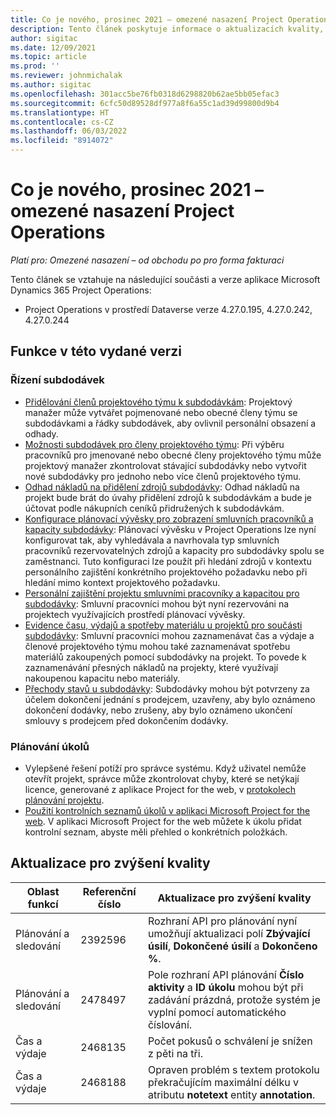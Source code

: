 ```yaml
---
title: Co je nového, prosinec 2021 – omezené nasazení Project Operations
description: Tento článek poskytuje informace o aktualizacích kvality, které jsou k dispozici ve verzi Project Operations z prosince 2021 pro omezené nasazení.
author: sigitac
ms.date: 12/09/2021
ms.topic: article
ms.prod: ''
ms.reviewer: johnmichalak
ms.author: sigitac
ms.openlocfilehash: 301acc5be76fb0318d6298820b62ae5bb05efac3
ms.sourcegitcommit: 6cfc50d89528df977a8f6a55c1ad39d99800d9b4
ms.translationtype: HT
ms.contentlocale: cs-CZ
ms.lasthandoff: 06/03/2022
ms.locfileid: "8914072"
---
```

# <a name="whats-new-december-2021---project-operations-lite-deployment"></a>Co je nového, prosinec 2021 – omezené nasazení Project Operations

_Platí pro: Omezené nasazení – od obchodu po pro forma fakturaci_

Tento článek se vztahuje na následující součásti a verze aplikace Microsoft Dynamics 365 Project Operations:

- Project Operations v prostředí Dataverse verze 4.27.0.195, 4.27.0.242, 4.27.0.244


## <a name="features-included-in-this-release"></a>Funkce v této vydané verzi

### <a name="subcontract-management"></a>Řízení subdodávek 

- [Přidělování členů projektového týmu k subdodávkám](../subcontracting/subcontracting-project-team-members.md): Projektový manažer může vytvářet pojmenované nebo obecné členy týmu se subdodávkami a řádky subdodávek, aby ovlivnil personální obsazení a odhady.
- [Možnosti subdodávek pro členy projektového týmu](../subcontracting/subcon-options.md): Při výběru pracovníků pro jmenované nebo obecné členy projektového týmu může projektový manažer zkontrolovat stávající subdodávky nebo vytvořit nové subdodávky pro jednoho nebo více členů projektového týmu. 
- [Odhad nákladů na přidělení zdrojů subdodávky](../subcontracting/costing-subcon-ra.md): Odhad nákladů na projekt bude brát do úvahy přidělení zdrojů k subdodávkám a bude je účtovat podle nákupních ceníků přidružených k subdodávkám. 
- [Konfigurace plánovací vývěsky pro zobrazení smluvních pracovníků a kapacity subdodávky](../subcontracting/configure-sb-subcon.md): Plánovací vývěsku v Project Operations lze nyní konfigurovat tak, aby vyhledávala a navrhovala typ smluvních pracovníků rezervovatelných zdrojů a kapacity pro subdodávky spolu se zaměstnanci. Tuto konfiguraci lze použít při hledání zdrojů v kontextu personálního zajištění konkrétního projektového požadavku nebo při hledání mimo kontext projektového požadavku.
- [Personální zajištění projektu smluvními pracovníky a kapacitou pro subdodávky](../subcontracting/staffing-cw.md): Smluvní pracovníci mohou být nyní rezervováni na projektech využívajících prostředí plánovací vývěsky.
- [Evidence času, výdajů a spotřeby materiálu u projektů pro součásti subdodávky](../subcontracting/recording-subcon-actuals.md): Smluvní pracovníci mohou zaznamenávat čas a výdaje a členové projektového týmu mohou také zaznamenávat spotřebu materiálů zakoupených pomocí subdodávky na projekt. To povede k zaznamenávání přesných nákladů na projekty, které využívají nakoupenou kapacitu nebo materiály.
- [Přechody stavů u subdodávky](../subcontracting/subcon-states.md): Subdodávky mohou být potvrzeny za účelem dokončení jednání s prodejcem, uzavřeny, aby bylo oznámeno dokončení dodávky, nebo zrušeny, aby bylo oznámeno ukončení smlouvy s prodejcem před dokončením dodávky.

### <a name="task-planning"></a>Plánování úkolů
- Vylepšené řešení potíží pro správce systému. Když uživatel nemůže otevřít projekt, správce může zkontrolovat chyby, které se netýkají licence, generované z aplikace Project for the web, v [protokolech plánování projektu](../../project-management/schedule-api-logs.md).
- [Použití kontrolních seznamů úkolů v aplikaci Microsoft Project for the web](https://support.microsoft.com/en-us/office/use-task-checklists-in-microsoft-project-for-the-web-c69bcf73-5c75-4ad3-9893-6d6f92360e9c). V aplikaci Microsoft Project for the web můžete k úkolu přidat kontrolní seznam, abyste měli přehled o konkrétních položkách.

## <a name="quality-updates"></a>Aktualizace pro zvýšení kvality

| **Oblast funkcí** | **Referenční číslo** | **Aktualizace pro zvýšení kvality** |
| --- | --- | --- |
| Plánování a sledování | 2392596 | Rozhraní API pro plánování nyní umožňují aktualizaci polí **Zbývající úsilí**, **Dokončené úsilí** a **Dokončeno %**. |
| Plánování a sledování | 2478497 | Pole rozhraní API plánování **Číslo aktivity** a **ID úkolu** mohou být při zadávání prázdná, protože systém je vyplní pomocí automatického číslování.|
| Čas a výdaje | 2468135 | Počet pokusů o schválení je snížen z pěti na tři. |
| Čas a výdaje | 2468188 | Opraven problém s textem protokolu překračujícím maximální délku v atributu **notetext** entity **annotation**. |
